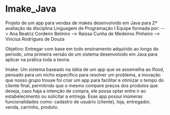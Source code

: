 # Imake_Java
Projeto de um app para vendas de makes desenvolvido em Java para 2º avaliação da disciplina Linguagem de Programação I
Equipe formada por:
--> Ana Beatriz Cordeiro Belmiro
--> Raíssa Cunha de Medeiros Pinheiro
--> Vincius Rodrigues de Douza

Objetivo: Entregar com base em todo ensinamento adquirido ao longo do periodo, uma primeira versão de um sistema desenvolvido em Java para aplicar na prática toda a teoria. 

Imake: Um sistema baseado na idéia de um app que se assemelha ao Ifood, pensado para um nicho especifico para resolver um problema, a inovação que nosso grupo trouxe foi criar um app
para facilitar e otimizar o tempo do cliente final, permitindo que o mesmo compare preços dos produtos que deseja, caso haja a intenção de compra, ele possa optar entre ir ao estabelecimento 
ou solicitar a entrega.
Esse app possui inúmeras funcionalidades como: cadastro de usuário (cliente), loja, entregador, venda, carrinho, produto.
